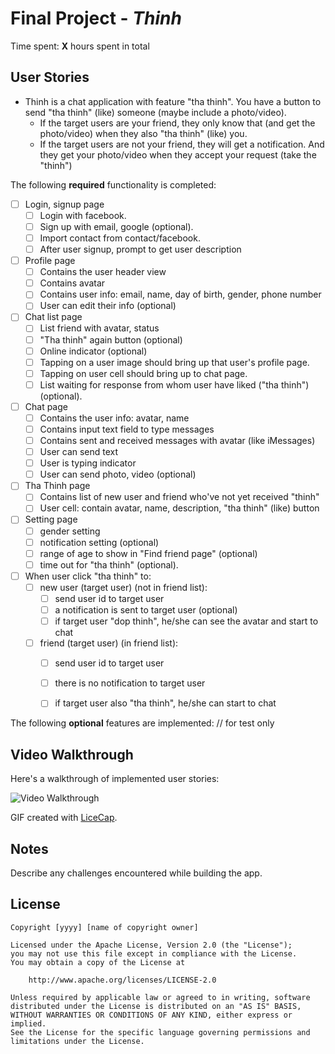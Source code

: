 # Final Project - *Thinh*

Time spent: **X** hours spent in total

## User Stories

+ Thinh is a chat application with feature "tha thinh". You have a button to send "tha thinh" (like) someone (maybe include a photo/video).
   + If the target users are your friend, they only know that (and get the photo/video) when they also "tha thinh" (like) you.
   + If the target users are not your friend, they will get a notification. And they get your photo/video when they accept your request (take the "thinh")


The following **required** functionality is completed:

- [ ] Login, signup page
   - [ ] Login with facebook.
   - [ ] Sign up with email, google (optional).
   - [ ] Import contact from contact/facebook.
   - [ ] After user signup, prompt to get user description
- [ ] Profile page
   - [ ] Contains the user header view
   - [ ] Contains avatar
   - [ ] Contains user info: email, name, day of birth, gender, phone number
   - [ ] User can edit their info (optional)
- [ ] Chat list page
   - [ ] List friend with avatar, status
   - [ ] "Tha thinh" again button (optional)
   - [ ] Online indicator (optional)
   - [ ] Tapping on a user image should bring up that user's profile page.
   - [ ] Tapping on user cell should bring up to chat page.
   - [ ] List waiting for response from whom user have liked ("tha thinh") (optional).
- [ ] Chat page
   - [ ] Contains the user info: avatar, name
   - [ ] Contains input text field to type messages
   - [ ] Contains sent and received messages with avatar (like iMessages)
   - [ ] User can send text
   - [ ] User is typing indicator
   - [ ] User can send photo, video (optional)
- [ ] Tha Thinh page
   - [ ] Contains list of new user and friend who've not yet received "thinh"
   - [ ] User cell: contain avatar, name, description, "tha thinh" (like) button
- [ ] Setting page
   - [ ] gender setting
   - [ ] notification setting (optional)
   - [ ] range of age to show in "Find friend page" (optional)
   - [ ] time out for "tha thinh" (optional).
- [ ] When user click "tha thinh" to:
   - [ ] new user (target user) (not in friend list):
      - [ ] send user id to target user
      - [ ] a notification is sent to target user (optional)
      - [ ] if target user "dop thinh", he/she can see the avatar and start to chat
   - [ ] friend (target user) (in friend list):
      - [ ] send user id to target user
      - [ ] there is no notification to target user
      - [ ] if target user also "tha thinh", he/she can start to chat


The following **optional** features are implemented:
// for test only




## Video Walkthrough

Here's a walkthrough of implemented user stories:

<img src='http://i.imgur.com/link/to/your/gif/file.gif' title='Video Walkthrough' width='' alt='Video Walkthrough' />

GIF created with [LiceCap](http://www.cockos.com/licecap/).

## Notes

Describe any challenges encountered while building the app.

## License

    Copyright [yyyy] [name of copyright owner]

    Licensed under the Apache License, Version 2.0 (the "License");
    you may not use this file except in compliance with the License.
    You may obtain a copy of the License at

        http://www.apache.org/licenses/LICENSE-2.0

    Unless required by applicable law or agreed to in writing, software
    distributed under the License is distributed on an "AS IS" BASIS,
    WITHOUT WARRANTIES OR CONDITIONS OF ANY KIND, either express or implied.
    See the License for the specific language governing permissions and
    limitations under the License.
